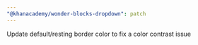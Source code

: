 ```yaml
---
"@khanacademy/wonder-blocks-dropdown": patch
---
```


Update default/resting border color to fix a color contrast issue
